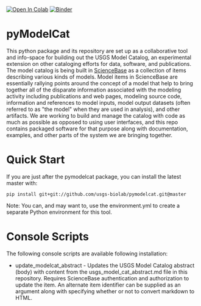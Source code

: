 [![Open In Colab](https://colab.research.google.com/assets/colab-badge.svg)](https://colab.research.google.com/github/usgs-biolab/pymodelcat/) [![Binder](https://mybinder.org/badge_logo.svg)](https://mybinder.org/v2/gh/usgs-biolab/pymodelcat/master)

# pyModelCat

This python package and its repository are set up as a collaborative tool and info-space for building out the USGS Model Catalog, an experimental extension on other cataloging efforts for data, software, and publications. The model catalog is being built in [ScienceBase](https://www.sciencebase.gov/) as a collection of items describing various kinds of models. Model items in ScienceBase are essentially rallying points around the concept of a model that help to bring together all of the disparate information associated with the modeling activity including publications and web pages, modeling source code, information and references to model inputs, model output datasets (often referred to as "the model" when they are used in analysis), and other artifacts. We are working to build and manage the catalog with code as much as possible as opposed to using user interfaces, and this repo contains packaged software for that purpose along with documentation, examples, and other parts of the system we are bringing together.

# Quick Start

If you are just after the pymodelcat package, you can install the latest master with:

```pip install git+git://github.com/usgs-biolab/pymodelcat.git@master```

Note: You can, and may want to, use the environment.yml to create a separate Python environment for this tool.

# Console Scripts

The following console scripts are available following installation:

* update_modelcat_abstract - Updates the USGS Model Catalog abstract (body) with content from the usgs_model_cat_abstract.md file in this repository. Requires ScienceBase authentication and authorization to update the item. An alternate item identifier can be supplied as an argument along with specifying whether or not to convert markdown to HTML.
